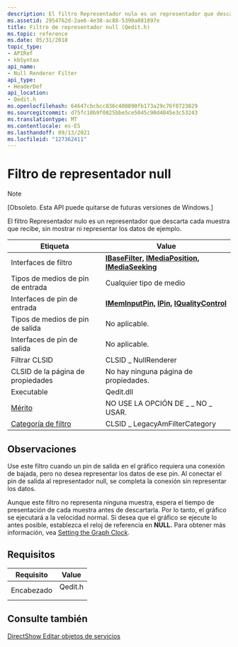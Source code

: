 ```yaml
---
description: El filtro Representador nulo es un representador que descarta cada muestra que recibe, sin mostrar ni representar los datos de ejemplo.
ms.assetid: 2954762d-2ae6-4e38-ac88-5390a081897e
title: Filtro de representador null (Qedit.h)
ms.topic: reference
ms.date: 05/31/2018
topic_type:
- APIRef
- kbSyntax
api_name:
- Null Renderer Filter
api_type:
- HeaderDef
api_location:
- Qedit.h
ms.openlocfilehash: 64647cbcbcc836c400890fb173a29c76f8723029
ms.sourcegitcommit: d75fc10b9f0825bbe5ce5045c90d4045e3c53243
ms.translationtype: MT
ms.contentlocale: es-ES
ms.lasthandoff: 09/13/2021
ms.locfileid: "127362411"
---
```

# <a name="null-renderer-filter"></a>Filtro de representador null

> [!Note]  
> \[Obsoleto. Esta API puede quitarse de futuras versiones de Windows.\]

 

El filtro Representador nulo es un representador que descarta cada muestra que recibe, sin mostrar ni representar los datos de ejemplo.



| Etiqueta | Value |
|------------------------------------------|----------------------------------------------------------------------------------------------------------------------|
| Interfaces de filtro                        | [**IBaseFilter,**](/windows/desktop/api/Strmif/nn-strmif-ibasefilter) [**IMediaPosition,**](/windows/desktop/api/Control/nn-control-imediaposition) [**IMediaSeeking**](/windows/desktop/api/Strmif/nn-strmif-imediaseeking) |
| Tipos de medios de pin de entrada                    | Cualquier tipo de medio                                                                                                       |
| Interfaces de pin de entrada                     | [**IMemInputPin,**](/windows/desktop/api/Strmif/nn-strmif-imeminputpin) [**IPin,**](/windows/desktop/api/Strmif/nn-strmif-ipin) [**IQualityControl**](/windows/desktop/api/Strmif/nn-strmif-iqualitycontrol)               |
| Tipos de medios de pin de salida                   | No aplicable.                                                                                                      |
| Interfaces de pin de salida                    | No aplicable.                                                                                                      |
| Filtrar CLSID                             | CLSID \_ NullRenderer                                                                                                  |
| CLSID de la página de propiedades                      | No hay ninguna página de propiedades.                                                                                                    |
| Executable                               | Qedit.dll                                                                                                            |
| [Mérito](merit.md)                       | NO USE LA OPCIÓN DE \_ \_ NO \_ USAR.                                                                                                  |
| [Categoría de filtro](filter-categories.md) | CLSID \_ LegacyAmFilterCategory                                                                                        |



 

## <a name="remarks"></a>Observaciones

Use este filtro cuando un pin de salida en el gráfico requiera una conexión de bajada, pero no desea representar los datos de ese pin. Al conectar el pin de salida al representador null, se completa la conexión sin representar los datos.

Aunque este filtro no representa ninguna muestra, espera el tiempo de presentación de cada muestra antes de descartarla. Por lo tanto, el gráfico se ejecutará a la velocidad normal. Si desea que el gráfico se ejecute lo antes posible, establezca el reloj de referencia en **NULL.** Para obtener más información, vea [Setting the Graph Clock](setting-the-graph-clock.md).

## <a name="requirements"></a>Requisitos



| Requisito | Value |
|-------------------|------------------------------------------------------------------------------------|
| Encabezado<br/> | <dl> <dt>Qedit.h</dt> </dl> |



## <a name="see-also"></a>Consulte también

<dl> <dt>

[DirectShow Editar objetos de servicios](directshow-editing-services-objects.md)
</dt> </dl>

 

 




